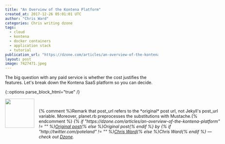 ```yaml
---
title: "An Overview of the Kontena Platform"
created_at: 2017-12-26 05:01:01 UTC
author: "Chris Ward"
categories: Chris writing dzone
tags: 
  - cloud
  - kontena
  - docker containers
  - application stack
  - tutorial
publication_url: "https://dzone.com/articles/an-overview-of-the-kontena-platform"
layout: post
image: 7427471.jpeg
---
```

The big question with any paid service is whether the cost justifies the features. Let's break down the Kontena SaaS platform so you can decide.


{::options parse_block_html="true" /}
<div class="author">
   <img src="http://www.rss-specifications.com/rss-spec-rss.gif" style="width: 96px; height: 96;">
   <span style="position: absolute; padding: 32px 15px;">{% comment %}Remark that post_url refers to the *original* post url, not Jekyll's post_url variable. Moreover, planet.rb preprocesses the substitutions with Mustache.{% endcomment %}
      <i>{% if "https://dzone.com/articles/an-overview-of-the-kontena-platform" != "" %}<a href="https://dzone.com/articles/an-overview-of-the-kontena-platform">Original post</a>{% else %}Original post{% endif %} by {% if "http://twitter.com/poteland" != "" %}<a href="http://twitter.com/poteland">Chris Ward</a>{% else %}Chris Ward{% endif %} &mdash; check out <a href="https://dzone.com">Dzone</a>.</i>
  </span>
</div>
